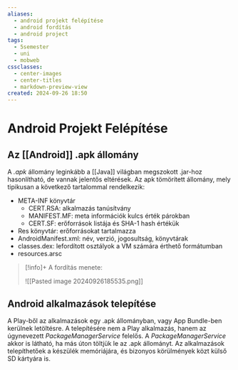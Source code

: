 ```yaml
---
aliases:
  - android projekt felépítése
  - android fordítás
  - android project
tags:
  - 5semester
  - uni
  - mobweb
cssclasses:
  - center-images
  - center-titles
  - markdown-preview-view
created: 2024-09-26 18:50
---
```






# Android Projekt Felépítése


## Az [[Android]] .apk állomány

A *.apk* állomány leginkább a [[Java]] világban megszokott .jar-hoz hasonlítható, de vannak jelentős eltérések. Az apk tömörített állomány, mely tipikusan a következő tartalommal rendelkezik:

- META-INF könyvtár
	- CERT.RSA: alkalmazás tanúsítvány
	- MANIFEST.MF: meta információk kulcs érték párokban
	- CERT.SF: erőforrások listája és SHA-1 hash értékük
- Res könyvtár: erőforrásokat tartalmazza
- AndroidManifest.xml: név, verzió, jogosultság, könyvtárak
- classes.dex: lefordított osztályok a VM számára érthető formátumban
- resources.arsc

>[!info]+ A fordítás menete:
>
>![[Pasted image 20240926185535.png]]

## Android alkalmazások telepítése

A Play-ből az alkalmazások egy .apk állományban, vagy App Bundle-ben kerülnek letöltésre. A telepítésére nem a Play alkalmazás, hanem az úgynevezett *PackageManagerService* felelős. A *PackageManagerService* akkor is látható, ha más úton töltjük le az .apk állományt. Az alkalmazások telepíthetőek a készülék memóriájára, és bizonyos körülmények közt külső SD kártyára is.